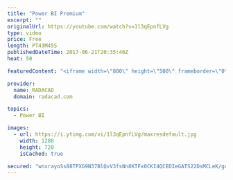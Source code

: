 ```yaml
---
title: "Power BI Premium"
excerpt: ""
originalUrl: https://youtube.com/watch?v=1l3qEpnfLVg
type: video
price: Free
length: PT43M45S
publishedDateTime: 2017-06-21T20:35:46Z
heat: 50

featuredContent: "<iframe width=\"800\" height=\"500\" frameborder=\"0\" src=\"https://www.youtube.com/embed/1l3qEpnfLVg\" allow=\"accelerometer; autoplay; encrypted-media; gyroscope; picture-in-picture\" allowfullscreen></iframe>"

provider:
  name: RADACAD
  domain: radacad.com

topics:
  - Power BI

images:
  - url: https://i.ytimg.com/vi/1l3qEpnfLVg/maxresdefault.jpg
    width: 1280
    height: 720
    isCached: true

secured: "wnxrayoSs88TPXG9N37BlQvV3fsNn8KTFx0CKI4QCEDIeGATS22DsMCLeK/guExfjHbCze7tAsjsvnMmj/YjajFPxDFUtodJQwqYx24QCY4pzxmiRXA0fBhDLEyTJNf2fl0kLSieqFx3AdTdlpQXr2uNOtCdHwXETk17XfcSdzkIu5kt81sYGtycgQNUTwIgIyvdbQ5KljsP2abfYZ2WjT9y0fKsRnL11H1TexjTBeX280g+lMo09DqPQyoDbeuIYM8FpHNjdQtmlgbv0P4NKA5rprP6DiNRyzuwAyUNAmDvsqV0N9ohBy5UgOHm9EL3KaPFcVtKkz0qhIx5V9tyn9VJ/uvVTf+qbUJ5nnZgqSsC2E5Db/35P5Ne5eYuLDe5Q3JUsbTqM+D39j7H5rf46+DtScB6v0zpZwsplO5vJ+s=;h6seqH2Ij+r9OtERUh5afg=="
---
```


